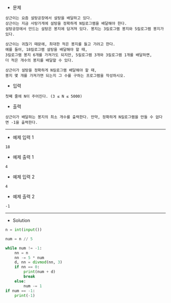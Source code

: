 - 문제

```
상근이는 요즘 설탕공장에서 설탕을 배달하고 있다.
상근이는 지금 사탕가게에 설탕을 정확하게 N킬로그램을 배달해야 한다.
설탕공장에서 만드는 설탕은 봉지에 담겨져 있다. 봉지는 3킬로그램 봉지와 5킬로그램 봉지가 있다.

상근이는 귀찮기 때문에, 최대한 적은 봉지를 들고 가려고 한다.
예를 들어, 18킬로그램 설탕을 배달해야 할 때,
3킬로그램 봉지 6개를 가져가도 되지만, 5킬로그램 3개와 3킬로그램 1개를 배달하면,
더 적은 개수의 봉지를 배달할 수 있다.

상근이가 설탕을 정확하게 N킬로그램 배달해야 할 때,
봉지 몇 개를 가져가면 되는지 그 수를 구하는 프로그램을 작성하시오.
```

- 입력

```
첫째 줄에 N이 주어진다. (3 ≤ N ≤ 5000)
```

- 출력

```
상근이가 배달하는 봉지의 최소 개수를 출력한다. 만약, 정확하게 N킬로그램을 만들 수 없다면 -1을 출력한다.
```

---

- 예제 입력 1 

```
18
```

- 예제 출력 1 

```
4
```

- 예제 입력 2 

```
4
```

- 예제 출력 2 

```
-1
```

---

- Solution

```py
n = int(input())

num = n // 5

while num != -1:
    nn = n
    nn -= 5 * num
    d, nn = divmod(nn, 3)
    if nn == 0:
        print(num + d)
        break
    else:
        num -= 1
if num == -1:
    print(-1)    
```
